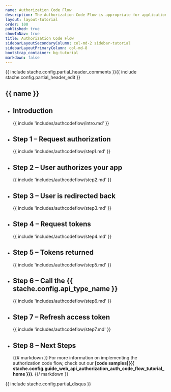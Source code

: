 ```yaml
---
name: Authorization Code Flow
description: The Authorization Code Flow is appropriate for applications that the user logs into once. Since this flow involves an exchange of your **Application secret* for an access token, it is suitable for applications than run from secure locations such as server-side web application or back-end service.
layout: layout-tutorial
order: 100
published: true
showInNav: true
title: Authorization Code Flow
sidebarLayoutSecondaryColumn: col-md-2 sidebar-tutorial
sidebarLayoutPrimaryColumn: col-md-8
bootstrap_container: bg-tutorial
markdown: false
---
```


{{ include stache.config.partial_header_comments }}{{ include stache.config.partial_header_edit }}

<section class="section-padding bg-tutorial">
  <div class="text-center">
    <h1 class="tutorial">{{ name }}</h1>

<ul class="slide-container">
<li class="introslide">
<h2 class="tutorial">Introduction</h2>

{{ include 'includes/authcodeflow/intro.md' }}

</li>

<li class="slide">
<h2 class="tutorial">Step 1 &#8211; Request authorization</h2>

{{ include 'includes/authcodeflow/step1.md' }}

</li>

<li class="slide">
<h2 class="tutorial">Step 2 &#8211; User authorizes your app</h2>

{{ include 'includes/authcodeflow/step2.md' }}

</li>

<li class="slide">
<h2 class="tutorial">Step 3 &#8211; User is redirected back</h2>

{{ include 'includes/authcodeflow/step3.md' }}

</li>


<li class="slide">
<h2 class="tutorial">Step 4 &#8211; Request tokens</h2>

{{ include 'includes/authcodeflow/step4.md' }}

</li>


<li class="slide">
<h2 class="tutorial">Step 5 &#8211; Tokens returned</h2>

{{ include 'includes/authcodeflow/step5.md' }}

</li>

<li class="slide">
<h2 class="tutorial">Step 6 &#8211; Call the {{ stache.config.api_type_name }}</h2>

{{ include 'includes/authcodeflow/step6.md' }}

</li>

<li class="slide">
<h2 class="tutorial">Step 7 &#8211; Refresh access token</h2>

{{ include 'includes/authcodeflow/step7.md' }}

</li>

<li class="slide">
<h2 class="tutorial">Step 8 &#8211; Next Steps</h2>

{{# markdown }}
For more information on implementing the authorization code flow, check out our **[code samples]({{ stache.config.guide_web_api_authorization_auth_code_flow_tutorial_home }})**.
{{/ markdown }}
</li>

</ul></div></section>

{{ include stache.config.partial_disqus }}
